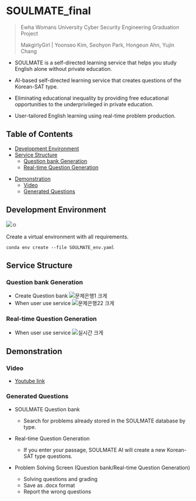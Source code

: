 # SOULMATE_final

> Ewha Womans University Cyber Security Engineering Graduation Project
> 
> MakgirlyGirl | Yoonseo Kim, Seohyon Park, Hongeun Ahn, Yujin Chang

 - SOULMATE is a self-directed learning service that helps you study English alone without private education.
 - AI-based self-directed learning service that creates questions of the Korean-SAT type.
 
 - Eliminating educational inequality by providing free educational opportunities to the underprivileged in private education.
 - User-tailored English learning using real-time problem production.


## Table of Contents
 
- [Development Environment](#Development-Environment)
- [Service Structure](#Service-Structure)
  - [Question bank Generation](#Question-bank-Generation)
  - [Real-time Question Generation](#Real-time-Question-Generation)
<!-- - [Description](#Description)
  - [Model](#Model)
  - [Frontend](#Frontend)
  - [Backend](#Backend) -->
- [Demonstration](#Demonstration)  
  - [Video](#Video)
  - [Generated Questions](#Generated-Questions)

## Development Environment
![ㅇ](https://user-images.githubusercontent.com/65396560/204125126-9b359837-d020-4ab1-a0b3-2758a671e957.png)

Create a virtual environment with all requirements.

```shell script
conda env create --file SOULMATE_env.yaml
```


## Service Structure

### Question bank Generation
- Create Question bank
 ![문제은행1 크게](https://user-images.githubusercontent.com/65396560/204124810-2b1168e1-df24-4b05-ade2-833c20952c8a.jpeg)
- When user use service
 ![문제은행22 크게](https://user-images.githubusercontent.com/65396560/204124819-0d7cb398-f4d0-4fee-9d67-aae817c3b7f4.jpeg)

### Real-time Question Generation
- When user use service
![실시간 크게](https://user-images.githubusercontent.com/65396560/204124826-9bc4a6be-7899-4417-abcf-5839de5fcac2.jpeg)

## Demonstration

### Video
- [Youtube link](#youtubelink)

### Generated Questions
- SOULMATE Question bank
  - Search for problems already stored in the SOULMATE database by type.
  
- Real-time Question Generation
  - If you enter your passage, SOULMATE AI will create a new Korean-SAT type questions.

- Problem Solving Screen (Question bank/Real-time Question Generation)
  - Solving questions and grading
  - Save as .docx format
  - Report the wrong questions

